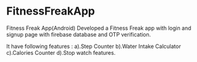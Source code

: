 # FitnessFreakApp
Fitness Freak App(Android)
Developed a Fitness Freak app with login and signup page with firebase database and OTP verification.


It have following features : 
  a).Step Counter
  b).Water Intake Calculator
  c).Calories Counter
  d).Stop watch features.
